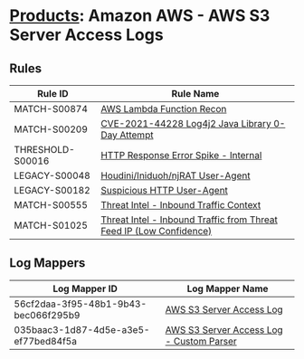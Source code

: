 # [Products](README.md): Amazon AWS - AWS S3 Server Access Logs

## Rules

|Rule ID|Rule Name|
|----|----|
|MATCH-S00874|[AWS Lambda Function Recon](../rules/MATCH-S00874.md)|
|MATCH-S00209|[CVE-2021-44228 Log4j2 Java Library 0-Day Attempt](../rules/MATCH-S00209.md)|
|THRESHOLD-S00016|[HTTP Response Error Spike - Internal](../rules/THRESHOLD-S00016.md)|
|LEGACY-S00048|[Houdini/Iniduoh/njRAT User-Agent](../rules/LEGACY-S00048.md)|
|LEGACY-S00182|[Suspicious HTTP User-Agent](../rules/LEGACY-S00182.md)|
|MATCH-S00555|[Threat Intel - Inbound Traffic Context](../rules/MATCH-S00555.md)|
|MATCH-S01025|[Threat Intel - Inbound Traffic from Threat Feed IP (Low Confidence)](../rules/MATCH-S01025.md)|


## Log Mappers

|Log Mapper ID|Log Mapper Name|
|----|----|
|56cf2daa-3f95-48b1-9b43-bec066f295b9|[AWS S3 Server Access Log](../mappings/56cf2daa-3f95-48b1-9b43-bec066f295b9.md)|
|035baac3-1d87-4d5e-a3e5-ef77bed84f5a|[AWS S3 Server Access Log - Custom Parser](../mappings/035baac3-1d87-4d5e-a3e5-ef77bed84f5a.md)|


